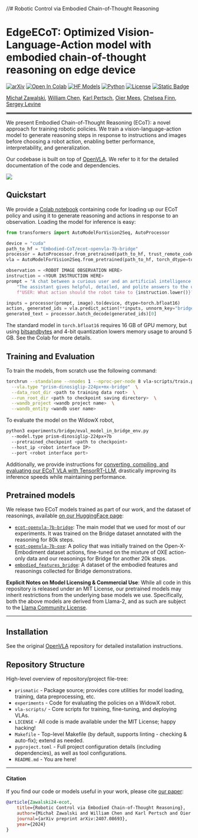 //# Robotic Control via Embodied Chain-of-Thought Reasoning
# EdgeECoT: Optimized Vision-Language-Action model with embodied chain-of-thought reasoning on edge device 

[![arXiv](https://img.shields.io/badge/arXiv-2407.08693-df2a2a.svg)](https://arxiv.org/pdf/2407.08693)
[![Open In Colab](https://colab.research.google.com/assets/colab-badge.svg?style=for-the-badge)](https://colab.research.google.com/drive/1CzRKin3T9dl-4HYBVtuULrIskpVNHoAH?usp=sharing)
[![HF Models](https://img.shields.io/badge/%F0%9F%A4%97-Models-yellow)](https://huggingface.co/Embodied-CoT)
[![Python](https://img.shields.io/badge/python-3.10-blue)](https://www.python.org)
[![License](https://img.shields.io/github/license/TRI-ML/prismatic-vlms)](LICENSE)
[![Static Badge](https://img.shields.io/badge/Project-Page-a)](https://embodied-cot.github.io/)

[Michał Zawalski](https://michalzawalski.github.io/), [William Chen](https://verityw.github.io/), [Karl Pertsch](https://kpertsch.github.io/), [Oier Mees](https://www.oiermees.com/),  [Chelsea Finn](https://ai.stanford.edu/~cbfinn/), [Sergey Levine](https://people.eecs.berkeley.edu/~svlevine/)
<hr style="border: 2px solid gray;"></hr>

We present Embodied Chain-of-Thought Reasoning (ECoT): a novel approach for training robotic policies.
We train a vision-language-action model to generate reasoning steps in response to instructions and images before
choosing a robot action, enabling better performance, interpretability, and generalization.

Our codebase is built on top of [OpenVLA](https://github.com/openvla/openvla). We refer to it for the detailed
documentation of the code and dependencies.

![](media/ecot_teaser.jpg)

## Quickstart

We provide a [Colab notebook](https://colab.research.google.com/drive/1CzRKin3T9dl-4HYBVtuULrIskpVNHoAH?usp=sharing) containing code for loading up our ECoT policy and using it to generate reasoning and actions in response to an observation. Loading the model for inference is easy:
```python
from transformers import AutoModelForVision2Seq, AutoProcessor

device = "cuda"
path_to_hf = "Embodied-CoT/ecot-openvla-7b-bridge"
processor = AutoProcessor.from_pretrained(path_to_hf, trust_remote_code=True)
vla = AutoModelForVision2Seq.from_pretrained(path_to_hf, torch_dtype=torch.bfloat16).to(device)

observation = <ROBOT IMAGE OBSERVATION HERE>
instruction = <YOUR INSTRUCTION HERE>
prompt = "A chat between a curious user and an artificial intelligence assistant. " + \
    "The assistant gives helpful, detailed, and polite answers to the user's questions. " + \
    f"USER: What action should the robot take to {instruction.lower()}? ASSISTANT: TASK:"

inputs = processor(prompt, image).to(device, dtype=torch.bfloat16)
action, generated_ids = vla.predict_action(**inputs, unnorm_key="bridge_orig", max_new_tokens=1024)
generated_text = processor.batch_decode(generated_ids)[0]
```
The standard model in `torch.bfloat16` requires 16 GB of GPU memory, but using [bitsandbytes](https://huggingface.co/docs/bitsandbytes/main/en/index) and 4-bit quantization lowers memory usage to around 5 GB. See the Colab for more details.

## Training and Evaluation

To train the models, from scratch use the following command:

```bash
torchrun --standalone --nnodes 1 --nproc-per-node 8 vla-scripts/train.py  \
  --vla.type "prism-dinosiglip-224px+mx-bridge"  \
  --data_root_dir <path to training data root>  \
  --run_root_dir <path to checkpoint saving directory>  \
  --wandb_project <wandb project name>  \
  --wandb_entity <wandb user name>
```

To evaluate the model on the WidowX robot,

```bash
python3 experiments/bridge/eval_model_in_bridge_env.py
  --model.type prism-dinosiglip-224px+7b
  --pretrained_checkpoint <path to checkpoint>
  --host_ip <robot interface IP>
  --port <robot interface port>
```

Additionally, we provide instructions for [converting, compiling, and evaluating our ECoT VLA with TensorRT-LLM](https://github.com/rail-berkeley/tensorrt-openvla), drastically improving its inference speeds while maintaining performance.

## Pretrained models

We release two ECoT models trained as part of our work, and the dataset of reasonings, available [on our
HuggingFace page](https://huggingface.co/Embodied-CoT):
- [`ecot-openvla-7b-bridge`](https://huggingface.co/Embodied-CoT/ecot-openvla-7b-bridge): The main model that we used
for most of our experiments. It was trained on the Bridge dataset annotated with the reasoning for 80k steps.
- [`ecot-openvla-7b-oxe`](https://huggingface.co/Embodied-CoT/ecot-openvla-7b-oxe): A policy that was initially trained
on the Open-X-Embodiment dataset actions, fine-tuned on the mixture of OXE action-only data and our reasonings for
Bridge for another 20k steps.
- [`embodied_features_bridge`](https://huggingface.co/Embodied-CoT/embodied_features_bridge): A dataset of the embodied
features and reasonings collected for Bridge demonstrations.

**Explicit Notes on Model Licensing & Commercial Use**: While all code in this repository is released under an MIT
License, our pretrained models may inherit restrictions from the underlying base models we use. Specifically, both the
above models are derived from Llama-2, and as such are subject to the
[Llama Community License](https://ai.meta.com/llama/license/).

---

## Installation

See the original [OpenVLA](https://github.com/openvla/openvla) repository for detailed installation instructions.

## Repository Structure

High-level overview of repository/project file-tree:

+ `prismatic` - Package source; provides core utilities for model loading, training, data preprocessing, etc.
+ `experiments` - Code for evaluating the policies on a WidowX robot.
+ `vla-scripts/` - Core scripts for training, fine-tuning, and deploying VLAs.
+ `LICENSE` - All code is made available under the MIT License; happy hacking!
+ `Makefile` - Top-level Makefile (by default, supports linting - checking & auto-fix); extend as needed.
+ `pyproject.toml` - Full project configuration details (including dependencies), as well as tool configurations.
+ `README.md` - You are here!

---

#### Citation

If you find our code or models useful in your work, please cite [our paper](https://arxiv.org/pdf/2407.08693):

```bibtex
@article{Zawalski24-ecot,
    title={Robotic Control via Embodied Chain-of-Thought Reasoning},
    author={Michał Zawalski and William Chen and Karl Pertsch and Oier Mees and Chelsea Finn and Sergey Levine},
    journal={arXiv preprint arXiv:2407.08693},
    year={2024}
}
```
